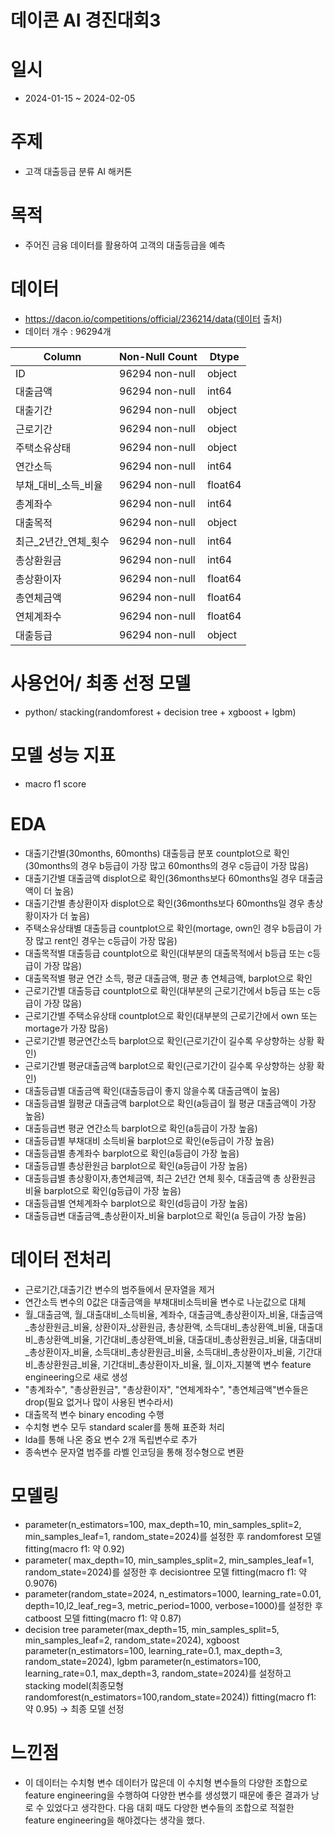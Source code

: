 # 데이콘 AI 경진대회3

# 일시
- 2024-01-15 ~ 2024-02-05

# 주제
- 고객 대출등급 분류 AI 해커톤

# 목적
- 주어진 금융 데이터를 활용하여 고객의 대출등급을 예측
 

# 데이터
- https://dacon.io/competitions/official/236214/data(데이터 출처)
- 데이터 개수 : 96294개
  
| Column          | Non-Null Count | Dtype  |
|-----------------|----------------|--------|
| ID              | 96294 non-null | object |
| 대출금액           | 96294 non-null | int64  |
| 대출기간           | 96294 non-null | object |
| 근로기간           | 96294 non-null | object |
| 주택소유상태         | 96294 non-null | object |
| 연간소득           | 96294 non-null | int64  |
| 부채_대비_소득_비율  | 96294 non-null | float64|
| 총계좌수           | 96294 non-null | int64  |
| 대출목적           | 96294 non-null | object |
| 최근_2년간_연체_횟수 | 96294 non-null | int64  |
| 총상환원금         | 96294 non-null | int64  |
| 총상환이자         | 96294 non-null | float64|
| 총연체금액         | 96294 non-null | float64|
| 연체계좌수         | 96294 non-null | float64|
| 대출등급           | 96294 non-null | object |


  

# 사용언어/ 최종 선정 모델
- python/ stacking(randomforest + decision tree + xgboost + lgbm)

# 모델 성능 지표
- macro f1 score

# EDA
- 대출기간별(30months, 60months) 대출등급 분포 countplot으로 확인(30months의 경우 b등급이 가장 많고 60months의 경우 c등급이 가장 많음)
- 대출기간별 대출금액 displot으로 확인(36months보다 60months일 경우 대출금액이 더 높음)
- 대출기간별 총상환이자 displot으로 확인(36months보다 60months일 경우 총상황이자가 더 높음)
- 주택소유상태별 대출등급 countplot으로 확인(mortage, own인 경우 b등급이 가장 많고 rent인 경우는 c등급이 가장 많음)
- 대출목적별 대출등급 countplot으로 확인(대부분의 대출목적에서 b등급 또는 c등급이 가장 많음)
- 대출목적별 평균 연간 소득, 평균 대출금액, 평균 총 연체금액, barplot으로 확인
- 근로기간별 대출등급 countplot으로 확인(대부분의 근로기간에서 b등급 또는 c등급이 가장 많음)
- 근로기간별 주택소유상태 countplot으로 확인(대부분의 근로기간에서 own 또는 mortage가 가장 많음)
- 근로기간별 평균연간소득 barplot으로 확인(근로기간이 길수록 우상향하는 상황 확인)
- 근로기간별 평균대출금액 barplot으로 확인(근로기간이 길수록 우상향하는 상황 확인)
- 대출등급별 대출금액 확인(대출등급이 좋지 않을수록 대출금액이 높음)
- 대출등급별 월평균 대출금액 barplot으로 확인(a등급이 월 평균 대출금액이 가장 높음)
- 대출등급변 평균 연간소득 barplot으로 확인(a등급이 가장 높음)
- 대출등급별 부채대비 소득비율 barplot으로 확인(e등급이 가장 높음)
- 대출등급별 총계좌수 barplot으로 확인(a등급이 가장 높음)
- 대출등급별 총상환원금 barplot으로 확인(a등급이 가장 높음)
- 대출등급별 총상황이자,총연체금액, 최근 2년간 연체 횟수, 대출금액 총 상환원금 비율 barplot으로 확인(g등급이 가장 높음)
- 대출등급별 연체계좌수 barplot으로 확인(d등급이 가장 높음)
- 대출등급변 대출금액_총상환이자_비율 barplot으로 확인(a 등급이 가장 높음)

  

# 데이터 전처리
- 근로기간,대출기간 변수의 범주들에서 문자열을 제거
- 연간소득 변수의 0값은 대출금액을 부채대비소득비율 변수로 나눈값으로 대체
- 월_대출금액, 월_대출대비_소득비율, 계좌수, 대출금액_총상환이자_비율, 대출금액_총상환원금_비율, 상환이자_상환원금, 총상환액, 소득대비_총상환액_비율, 대출대비_총상환액_비율, 기간대비_총상환액_비율, 대출대비_총상환원금_비율, 대출대비_총상환이자_비율, 소득대비_총상환원금_비율, 소득대비_총상환이자_비율, 기간대비_총상환원금_비율, 기간대비_총상환이자_비율, 월_이자_지불액 변수 feature engineering으로 새로 생성
- "총계좌수", "총상환원금", "총상환이자", "연체계좌수", "총연체금액"변수들은 drop(필요 없거나 많이 사용된 변수라서)
- 대출목적 변수 binary encoding 수행
- 수치형 변수 모두 standard scaler를 통해 표준화 처리
- lda를 통해 나온 중요 변수 2개 독립변수로 추가
- 종속변수 문자열 범주를 라벨 인코딩을 통해 정수형으로 변환


# 모델링
- parameter(n_estimators=100, max_depth=10, min_samples_split=2, min_samples_leaf=1, random_state=2024)를 설정한 후 randomforest 모델 fitting(macro f1: 약 0.92)
- parameter( max_depth=10, min_samples_split=2, min_samples_leaf=1, random_state=2024)를 설정한 후 decisiontree 모델 fitting(macro f1: 약 0.9076)
- parameter(random_state=2024, n_estimators=1000, learning_rate=0.01, depth=10,l2_leaf_reg=3, metric_period=1000, verbose=1000)를 설정한 후 catboost 모델 fitting(macro f1: 약 0.87)
- decision tree parameter(max_depth=15, min_samples_split=5, min_samples_leaf=2, random_state=2024),  xgboost parameter(n_estimators=100, learning_rate=0.1, max_depth=3, random_state=2024), lgbm parameter(n_estimators=100, learning_rate=0.1, max_depth=3, random_state=2024)를 설정하고 stacking model(최종모형 randomforest(n_estimators=100,random_state=2024)) fitting(macro f1: 약 0.95) -> 최종 모델 선정


# 느낀점
- 이 데이터는 수치형 변수 데이터가 많은데 이 수치형 변수들의 다양한 조합으로 feature engineering을 수행하여 다양한 변수를 생성했기 때문에 좋은 결과가 낭로 수 있었다고 생각한다. 다음 대회 때도 다양한 변수들의 조합으로 적절한 feature engineering을 해야겠다는 생각을 했다.
